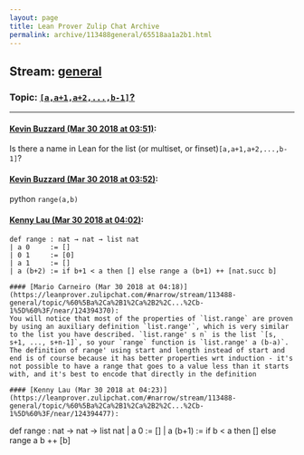 ```yaml
---
layout: page
title: Lean Prover Zulip Chat Archive 
permalink: archive/113488general/65518aa1a2b1.html
---
```


## Stream: [general](index.html)
### Topic: [`[a,a+1,a+2,...,b-1]`?](65518aa1a2b1.html)

---

#### [Kevin Buzzard (Mar 30 2018 at 03:51)](https://leanprover.zulipchat.com/#narrow/stream/113488-general/topic/%60%5Ba%2Ca%2B1%2Ca%2B2%2C...%2Cb-1%5D%60%3F/near/124393624):
Is there a name in Lean for the list (or multiset, or finset)`[a,a+1,a+2,...,b-1]`?

#### [Kevin Buzzard (Mar 30 2018 at 03:52)](https://leanprover.zulipchat.com/#narrow/stream/113488-general/topic/%60%5Ba%2Ca%2B1%2Ca%2B2%2C...%2Cb-1%5D%60%3F/near/124393662):
python `range(a,b)`

#### [Kenny Lau (Mar 30 2018 at 04:02)](https://leanprover.zulipchat.com/#narrow/stream/113488-general/topic/%60%5Ba%2Ca%2B1%2Ca%2B2%2C...%2Cb-1%5D%60%3F/near/124393957):
```
def range : nat → nat → list nat
| a 0     := []
| 0 1     := [0]
| a 1     := []
| a (b+2) := if b+1 < a then [] else range a (b+1) ++ [nat.succ b]

#### [Mario Carneiro (Mar 30 2018 at 04:18)](https://leanprover.zulipchat.com/#narrow/stream/113488-general/topic/%60%5Ba%2Ca%2B1%2Ca%2B2%2C...%2Cb-1%5D%60%3F/near/124394370):
You will notice that most of the properties of `list.range` are proven by using an auxiliary definition `list.range'`, which is very similar to the list you have described. `list.range' s n` is the list `[s, s+1, ..., s+n-1]`, so your `range` function is `list.range' a (b-a)`. The definition of range' using start and length instead of start and end is of course because it has better properties wrt induction - it's not possible to have a range that goes to a value less than it starts with, and it's best to encode that directly in the definition

#### [Kenny Lau (Mar 30 2018 at 04:23)](https://leanprover.zulipchat.com/#narrow/stream/113488-general/topic/%60%5Ba%2Ca%2B1%2Ca%2B2%2C...%2Cb-1%5D%60%3F/near/124394477):
```
def range : nat → nat → list nat
| a 0     := []
| a (b+1) := if b < a then [] else range a b ++ [b]

